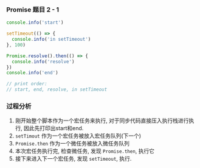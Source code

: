 ### Promise 题目 2 - 1

```js
console.info('start')

setTimeout(() => {
  console.info('in setTimeout')
}, 100)

Promise.resolve().then(() => {
  console.info('resolve')
})
console.info('end')

// print order:
// start, end, resolve, in setTimeout
```

### 过程分析
1. 刚开始整个脚本作为一个宏任务来执行, 对于同步代码直接压入执行栈进行执行, 因此先打印出start和end.
2. `setTimout` 作为一个宏任务被放入宏任务队列(下一个)
3. `Promise.then` 作为一个微任务被放入微任务队列
4. 本次宏任务执行完, 检查微任务, 发现 `Promise.then`, 执行它
5. 接下来进入下一个宏任务, 发现 `setTimeout`, 执行.
